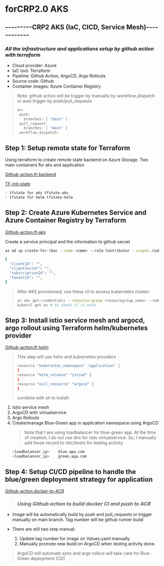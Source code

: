 # **forCRP2.0  AKS**

## ---------CRP2 AKS (IaC, CICD, Service Mesh)------------ ##

### _All the infrastructure and applications setup by github action with terraform_

- Cloud provider: Azure
- IaC tool: Terraform
- Pipeline: Github Action, ArgoCD, Argo Rollouts
- Source code: Github
- Container images: Azure Container Registry 


> Note: github action will be trigger by manually by workflow_dispatch or auto trigger by push/pull_requests
> ```sh 
> on:
>  push:
>    branches: [ "main" ]
>  pull_request:
>    branches: [ "main" ]
>  workflow_dispatch:
> ```


## Step 1: Setup remote state for Terraform
Using terraform to create remote state backend on Azure Storage. Two main containers for aks and application

[Github-action.tf-backend](https://github.com/ngdtrunguit/forCRP2.0/blob/main/.github/workflows/tf-backend.yml)

[TF-init-state](https://github.com/ngdtrunguit/forCRP2.0/blob/main/tf-init-state)

```sh
- tfstate for aks tfstate-aks
- tfstate for helm tfstate-helm
``` 

## Step 2: Create Azure Kubernetes Service and Azure Container Registry by Terraform

[Github-action.tf-aks](https://github.com/ngdtrunguit/forCRP2.0/blob/main/.github/workflows/tf-aks.yml)

Create a service principal and the information to github secret
```sh 
az ad sp create-for-rbac --name <name> --role Contributor --scopes /subscriptions/<subscription-id> --sdk-auth

{
  "clientId": "",
  "clientSecret": "",
  "subscriptionId": "",
  "tenantId": "",
}
```
> After AKS provisioned, use these cli to access kubernetes cluster:
>  ```sh
> az aks get-credentials --resource-group <resouregroup_name> --name <kubernetes_cluster_name>
> kubectl get ns # to check if it work



## Step 3: Install istio service mesh and argocd, argo rollout using Terraform helm/kubernetes provider
 
[Github-action.tf-helm](https://github.com/ngdtrunguit/forCRP2.0/blob/main/.github/workflows/tf-helm.yml)

> This step will use helm and kubernetes providers
> ```sh
> resource "kubernetes_namespace" "application" {
> }
> resource "helm_release" "istiod" {
> }
> resource "null_resource" "argocd" {
> }
> ```
> combine with _sh_ to install:
1. Istio service mesh 
2. ArgoCD with virtualservice
3. Argo Rollouts
4. Create/manage Blue-Green app in application namespace using ArgoCD
   > Note that I are using loadbalancer for blue-green app. At the time of creation, I do not use dns for istio virtualservice. So, I manually add these record to /etc/hosts for testing activity 
   ``` sh
   <loadbalancer_ip>    blue.app.com
   <loadbalancer_ip>    green.app.com
   ```


## Step 4: Setup CI/CD pipeline to handle the blue/green deployment strategy for application

[Github-action.docker-to-ACR](https://github.com/ngdtrunguit/forCRP2.0/blob/main/.github/workflows/docker-to-ACR.yml)

> ### _Using Github action to build docker CI and push to ACR_

- Image will be automatically build by push and pull_requests or trigger manually on main branch. Tag number will be github runner build

- There are still two step manual:
     1.  Update tag number for image on Values.yaml manually 
     2.  Manually promote new build on ArgoCD when testing activity done. 
>  ArgoCD will automate sync and argo rollout will take care for Blue-Green deployment (CD)